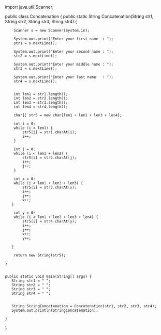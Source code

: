 import java.util.Scanner;

public class Concatenation {
   public static String Concatenation(String str1, String str2, String str3, String str4) {
        
        Scanner s = new Scanner(System.in);
        
        System.out.print("Enter your first name  : ");  
        str1 = s.nextLine();
        
        System.out.print("Enter your second name : ");  
        str2 = s.nextLine();
       
        System.out.print("Enter your middle name : ");  
        str3 = s.nextLine();
        
        System.out.print("Enter your last name   : ");
        str4 = s.nextLine();
        
        
        int len1 = str1.length();                
        int len2 = str2.length();                     
        int len3 = str3.length();  
        int len4 = str4.length();
         
        char[] str5 = new char[len1 + len2 + len3 + len4];     
        
        int i = 0;                                      
        while (i < len1) {
            str5[i] = str1.charAt(i);
            i++;
        }
        
        int j = 0;
        while (i < len1 + len2) {
            str5[i] = str2.charAt(j);
            i++;
            j++;
        }
        
        int x = 0;
        while (i < len1 + len2 + len3) {         
            str5[i] = str3.charAt(x);
            i++;
            j++;
            x++;
       }
        
        int y = 0;
        while (i < len1 + len2 + len3 + len4) {  
            str5[i] = str4.charAt(y);
            i++;
            j++;
            x++;
            y++;
           
       }

        return new String(str5);
        
    }
    
    
    public static void main(String[] args) {
       String str1 = " ";
       String str2 = " ";
       String str3 = " ";
       String str4 = " ";
       
       
       String StringConcatenation = Concatenation(str1, str2, str3, str4);
       System.out.println(StringConcatenation);
         
    }
}
